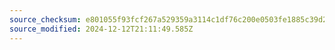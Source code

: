 ```yaml
---
source_checksum: e801055f93fcf267a529359a3114c1df76c200e0503fe1885c39d26328e8ecec
source_modified: 2024-12-12T21:11:49.585Z
---
```


